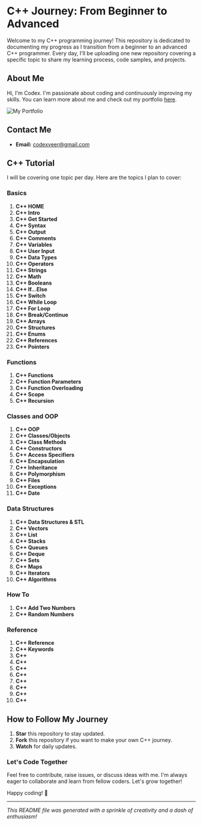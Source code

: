 # C++ Journey: From Beginner to Advanced

Welcome to my C++ programming journey! This repository is dedicated to documenting my progress as I transition from a beginner to an advanced C++ programmer. Every day, I'll be uploading one new repository covering a specific topic to share my learning process, code samples, and projects.

## About Me

Hi, I'm Codex. I'm passionate about coding and continuously improving my skills. You can learn more about me and check out my portfolio [here](https://codingguru2221.github.io/Portfolio/).

![My Portfolio](https://codingguru2221.github.io/Portfolio/)

## Contact Me

- **Email:** [codexveer@gmail.com](mailto:codexveer@gmail.com)

## C++ Tutorial

I will be covering one topic per day. Here are the topics I plan to cover:

### Basics
1. **C++ HOME**
2. **C++ Intro**
3. **C++ Get Started**
4. **C++ Syntax**
5. **C++ Output**
6. **C++ Comments**
7. **C++ Variables**
8. **C++ User Input**
9. **C++ Data Types**
10. **C++ Operators**
11. **C++ Strings**
12. **C++ Math**
13. **C++ Booleans**
14. **C++ If...Else**
15. **C++ Switch**
16. **C++ While Loop**
17. **C++ For Loop**
18. **C++ Break/Continue**
19. **C++ Arrays**
20. **C++ Structures**
21. **C++ Enums**
22. **C++ References**
23. **C++ Pointers**

### Functions
1. **C++ Functions**
2. **C++ Function Parameters**
3. **C++ Function Overloading**
4. **C++ Scope**
5. **C++ Recursion**

### Classes and OOP
1. **C++ OOP**
2. **C++ Classes/Objects**
3. **C++ Class Methods**
4. **C++ Constructors**
5. **C++ Access Specifiers**
6. **C++ Encapsulation**
7. **C++ Inheritance**
8. **C++ Polymorphism**
9. **C++ Files**
10. **C++ Exceptions**
11. **C++ Date**

### Data Structures
1. **C++ Data Structures & STL**
2. **C++ Vectors**
3. **C++ List**
4. **C++ Stacks**
5. **C++ Queues**
6. **C++ Deque**
7. **C++ Sets**
8. **C++ Maps**
9. **C++ Iterators**
10. **C++ Algorithms**

### How To
1. **C++ Add Two Numbers**
2. **C++ Random Numbers**

### Reference
1. **C++ Reference**
2. **C++ Keywords**
3. **C++ <iostream>**
4. **C++ <fstream>**
5. **C++ <cmath>**
6. **C++ <string>**
7. **C++ <cstring>**
8. **C++ <ctime>**
9. **C++ <vector>**
10. **C++ <algorithm>**

## How to Follow My Journey

1. **Star** this repository to stay updated.
2. **Fork** this repository if you want to make your own C++ journey.
3. **Watch** for daily updates.

### Let's Code Together

Feel free to contribute, raise issues, or discuss ideas with me. I'm always eager to collaborate and learn from fellow coders. Let's grow together!

Happy coding! 🚀

---

*This README file was generated with a sprinkle of creativity and a dash of enthusiasm!*
